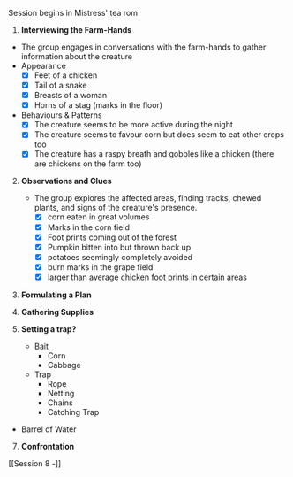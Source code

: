 
Session begins in Mistress' tea rom

1.  **Interviewing the Farm-Hands**
   - The group engages in conversations with the farm-hands to gather information about the creature
   - Appearance
	   - [x] Feet of a chicken
	   - [x] Tail of a snake
	   - [x] Breasts of a woman
	   - [x] Horns of a stag (marks in the floor)
   - Behaviours & Patterns
	   - [x] The creature seems to be more active during the night
	   - [x] The creature seems to favour corn but does seem to eat other crops too
	   - [x] The creature has a raspy breath and gobbles like a chicken (there are chickens on the farm too)

2. **Observations and Clues**
   - The group explores the affected areas, finding tracks, chewed plants, and signs of the creature's presence.
	   - [x] corn eaten in great volumes
	   - [x] Marks in the corn field
	   - [x] Foot prints coming out of the forest
	   - [x] Pumpkin bitten into but thrown back up
	   - [x] potatoes seemingly completely avoided
	   - [x] burn marks in the grape field 
	   - [x] larger than average chicken foot prints in certain areas

3. **Formulating a Plan**

4. **Gathering Supplies**

5. **Setting a trap?**
	-  Bait
		- Corn
		- Cabbage
	- Trap
		- Rope
		- Netting
		- Chains
		- Catching Trap
- Barrel of Water

7. **Confrontation**


[[Session 8 -]]